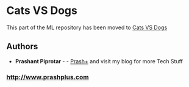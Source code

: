 # Cats VS Dogs

This part of the ML repository has been moved to [Cats VS Dogs](https://github.com/prashplus/Cats-vs-Dogs)


## Authors

* **Prashant Piprotar** - - [Prash+](https://github.com/prashplus)
and visit my blog for more Tech Stuff
### http://www.prashplus.com
